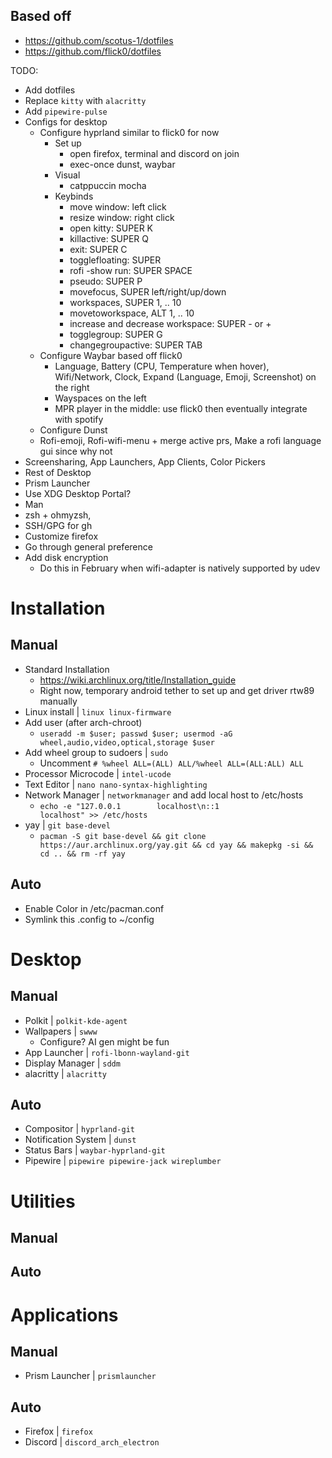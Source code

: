 ## Based off

- https://github.com/scotus-1/dotfiles
- https://github.com/flick0/dotfiles

TODO:
- Add dotfiles
- Replace `kitty` with `alacritty`
- Add `pipewire-pulse`
- Configs for desktop
  - Configure hyprland similar to flick0 for now
    - Set up
      - open firefox, terminal and discord on join
      - exec-once dunst, waybar
    - Visual
        - catppuccin mocha
    - Keybinds
      - move window: left click
      - resize window: right click
      - open kitty: SUPER K
      - killactive: SUPER Q
      - exit: SUPER C
      - togglefloating: SUPER 
      - rofi -show run: SUPER SPACE
      - pseudo: SUPER P
      - movefocus, SUPER left/right/up/down
      - workspaces, SUPER 1, .. 10
      - movetoworkspace, ALT 1, .. 10
      - increase and decrease workspace: SUPER - or +
      - togglegroup: SUPER G
      - changegroupactive: SUPER TAB
  - Configure Waybar based off flick0
    - Language, Battery (CPU, Temperature when hover), Wifi/Network, Clock, Expand (Language, Emoji, Screenshot) on the right
    - Wayspaces on the left
    - MPR player in the middle: use flick0 then eventually integrate with spotify
  - Configure Dunst
  - Rofi-emoji, Rofi-wifi-menu + merge active prs, Make a rofi language gui since why not
- Screensharing, App Launchers, App Clients, Color Pickers
- Rest of Desktop
- Prism Launcher
- Use XDG Desktop Portal?
- Man
- zsh + ohmyzsh, 
- SSH/GPG for gh
- Customize firefox
- Go through general preference
- Add disk encryption
  - Do this in February when wifi-adapter is natively supported by udev

# Installation

## Manual
- Standard Installation
  - https://wiki.archlinux.org/title/Installation_guide
  - Right now, temporary android tether to set up and get driver rtw89 manually
- Linux install | `linux linux-firmware`
- Add user (after arch-chroot) 
  - `useradd -m $user; passwd $user; usermod -aG wheel,audio,video,optical,storage $user`
- Add wheel group to sudoers | `sudo`
  - Uncomment `# %wheel ALL=(ALL) ALL/%wheel ALL=(ALL:ALL) ALL`
- Processor Microcode | `intel-ucode`
- Text Editor | `nano nano-syntax-highlighting`
- Network Manager | `networkmanager` and add local host to /etc/hosts
  - `echo -e "127.0.0.1        localhost\n::1              localhost" >> /etc/hosts`
- yay | `git base-devel`
  - `pacman -S git base-devel && git clone https://aur.archlinux.org/yay.git && cd yay && makepkg -si && cd .. && rm -rf yay`

## Auto
- Enable Color in /etc/pacman.conf
- Symlink this .config to ~/config

# Desktop

## Manual
- Polkit | `polkit-kde-agent` 
- Wallpapers | `swww` 
  - Configure? AI gen might be fun
- App Launcher | `rofi-lbonn-wayland-git` 
- Display Manager | `sddm`
- alacritty | `alacritty`

## Auto
- Compositor | `hyprland-git` 
- Notification System | `dunst` 
- Status Bars | `waybar-hyprland-git`
- Pipewire | `pipewire pipewire-jack wireplumber`

# Utilities
## Manual
## Auto

# Applications
## Manual
- Prism Launcher | `prismlauncher`

## Auto
- Firefox | `firefox`
- Discord | `discord_arch_electron`
